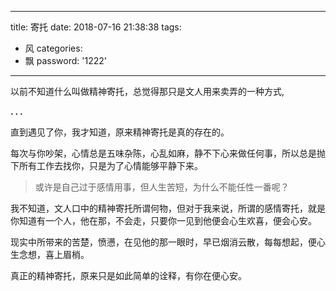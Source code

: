 
---
title: 寄托
date: 2018-07-16 21:38:38
tags:
- 风
categories:
- 飘
password: '1222'
---


以前不知道什么叫做精神寄托，总觉得那只是文人用来卖弄的一种方式, 

**. . .**<!-- more -->

直到遇见了你，我才知道，原来精神寄托是真的存在的。

每次与你吵架，心情总是五味杂陈，心乱如麻，静不下心来做任何事，所以总是抛下所有工作去找你，只是为了心情能够平静下来。

> 或许是自己过于感情用事，但人生苦短，为什么不能任性一番呢？ 

我不知道，文人口中的精神寄托所谓何物，但对于我来说，所谓的感情寄托，就是你知道有一个人，他在那，不会走，只要你一见到他便会心生欢喜，便会心安。

现实中所带来的苦楚，愤懑，在见他的那一眼时，早已烟消云散，每每想起，便心生念想，喜上眉梢。

真正的精神寄托，原来只是如此简单的诠释，有你在便心安。

